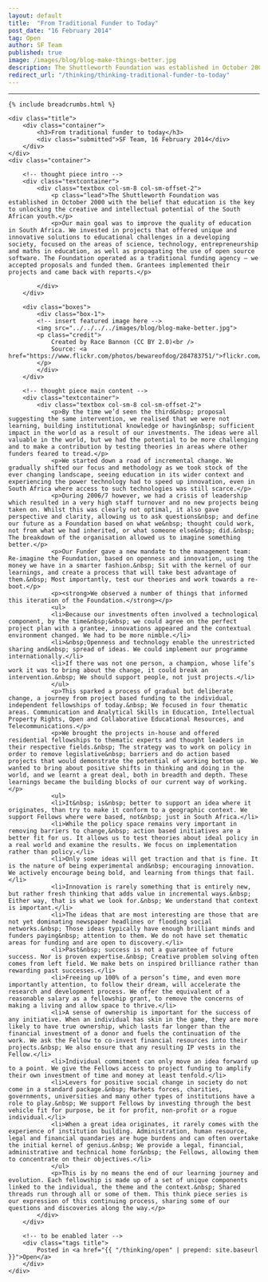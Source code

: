 ```yaml
---
layout: default
title:  "From Traditional Funder to Today"
post_date: "16 February 2014"
tag: Open
author: SF Team
published: true
image: /images/blog/blog-make-things-better.jpg
description: The Shuttleworth Foundation was established in October 2000 with the belief...
redirect_url: "/thinking/thinking-traditional-funder-to-today"
---
```

---
<div class="page-wrapper">
<!-- Featured Thinking Banner -->    
<section class="header-10-sub v-center">
														<!-- insert featured image here -->
    <div class="background" style="background-image: url(../../../../images/blog/blog-make-better.jpg);"></div>
    <div>
        <div class="container">
        </div>
        <a class="control-btn fui-arrow-down" data-scroll href="#articlestart"> </a>
    </div>
</section>

<!-- Everything after this should be Editable as content -->
<section class="blog-1" >

	{% include breadcrumbs.html %}

    <div class="title">
        <div class="container">
            <h3>From traditional funder to today</h3>
            <div class="submitted">SF Team, 16 February 2014</div>
        </div>
    </div>
    <div class="container">
    
    	<!-- thought piece intro -->
        <div class="textcontainer">
        	<div class="textbox col-sm-8 col-sm-offset-2">
                <p class="lead">The Shuttleworth Foundation was established in October 2000 with the belief that education is the key to unlocking the creative and intellectual potential of the South African youth.</p>
                <p>Our main goal was to improve the quality of education in South Africa. We invested in projects that offered unique and innovative solutions to educational challenges in a developing society, focused on the areas of science, technology, entrepreneurship and maths in education, as well as propagating the use of open source software. The Foundation operated as a traditional funding agency – we accepted proposals and funded them. Grantees implemented their projects and came back with reports.</p>
                
            </div>
        </div>
        
        <div class="boxes">
            <div class="box-1">
            <!-- insert featured image here -->
            <img src="../../../../images/blog/blog-make-better.jpg">
            <p class="credit">
                Created by Race Bannon (CC BY 2.0)<br />
                Source: <a href="https://www.flickr.com/photos/bewareofdog/284783751/">flickr.com/photos/bewareofdog/284783751/</a>
            </p>
            </div>
        </div>
        
        <!-- thought piece main content -->
        <div class="textcontainer">
        	<div class="textbox col-sm-8 col-sm-offset-2">
                <p>By the time we’d seen the third&nbsp; proposal suggesting the same intervention, we realised that we were not learning, building institutional knowledge or having&nbsp; sufficient impact in the world as a result of our investments. The ideas were all valuable in the world, but we had the potential to be more challenging and to make a contribution by testing theories in areas where other funders feared to tread.</p>
                <p>We started down a road of incremental change. We gradually shifted our focus and methodology as we took stock of the ever changing landscape, seeing education in its wider context and experiencing the power technology had to speed up innovation, even in South Africa where access to such technologies was still scarce.</p>
                <p>During 2006/7 however, we had a crisis of leadership which resulted in a very high staff turnover and no new projects being taken on. Whilst this was clearly not optimal, it also gave perspective and clarity, allowing us to ask questions&nbsp; and define our future as a Foundation based on what we&nbsp; thought could work, not from what we had inherited, or what someone else&nbsp; did.&nbsp; The breakdown of the organisation allowed us to imagine something better.</p>
                <p>Our Funder gave a new mandate to the management team: Re-imagine the Foundation, based on openness and innovation, using the money we have in a smarter fashion.&nbsp; Sit with the kernel of our learnings, and create a process that will take best advantage of them.&nbsp; Most importantly, test our theories and work towards a re-boot.</p>
                <p><strong>We observed a number of things that informed this iteration of the Foundation.</strong></p>
                <ul>
                <li>Because our investments often involved a technological component, by the time&nbsp;&nbsp; we could agree on the perfect project plan with a grantee, innovations appeared and the contextual environment changed. We had to be more nimble.</li>
                <li>&nbsp;Openness and technology enable the unrestricted sharing and&nbsp; spread of ideas. We could implement our programme internationally.</li>
                <li>If there was not one person, a champion, whose life’s work it was to bring about the change, it could break an intervention.&nbsp; We should support people, not just projects.</li>
                </ul>
                <p>This sparked a process of gradual but deliberate change, a journey from project based funding to the individual, independent fellowships of today.&nbsp; We focused in four thematic areas. Communication and Analytical Skills in Education, Intellectual Property Rights, Open and Collaborative Educational Resources, and Telecommunications.</p>
                <p>We brought the projects in-house and offered residential fellowships to thematic experts and thought leaders in their respective fields.&nbsp; The strategy was to work on policy in order to remove legislative&nbsp; barriers and do action based projects that would demonstrate the potential of working bottom up. We wanted to bring about positive shifts in thinking and doing in the world, and we learnt a great deal, both in breadth and depth. These learnings became the building blocks of our current way of working.</p>
                <ul>
                <li>It&nbsp; is&nbsp; better to support an idea where it originates, than try to make it conform to a geographic context. We support Fellows where were based, not&nbsp; just in South Africa.</li>
                <li>While the policy space remains very important in removing barriers to change,&nbsp; action based initiatives are a better fit for us. It allows us to test theories about ideal policy in a real world and examine the results. We focus on implementation rather than policy.</li>
                <li>Only some ideas will get traction and that is fine. It is the nature of being experimental and&nbsp; encouraging innovation. We actively encourage being bold, and learning from things that fail.</li>
                <li>Innovation is rarely something that is entirely new, but rather fresh thinking that adds value in incremental ways.&nbsp; Either way, that is what we look for.&nbsp; We understand that context is important.</li>
                <li>The ideas that are most interesting are those that are not yet dominating newspaper headlines or flooding social networks.&nbsp; Those ideas typically have enough brilliant minds and funders paying&nbsp; attention to them. We do not have set thematic areas for funding and are open to discovery.</li>
                <li>Past&nbsp; success is not a guarantee of future success. Nor is proven expertise.&nbsp; Creative problem solving often comes from left field. We make bets on inspired brilliance rather than rewarding past successes.</li>
                <li>Freeing up 100% of a person’s time, and even more importantly attention, to follow their dream, will accelerate the research and development process. We offer the equivalent of a reasonable salary as a fellowship grant, to remove the concerns of making a living and allow space to thrive.</li>
                <li>A sense of ownership is important for the success of any initiative. When an individual has skin in the game, they are more likely to have true ownership, which lasts far longer than the financial investment of a donor and fuels the continuation of the work. We ask the Fellow to co-invest financial resources into their projects.&nbsp; We also ensure that any resulting IP vests in the Fellow.</li>
                <li>Individual commitment can only move an idea forward up to a point. We give the Fellows access to project funding to amplify their own investment of time and money at least tenfold.</li>
                <li>Levers for positive social change in society do not come in a standard package.&nbsp; Markets forces, charities, governments, universities and many other types of institutions have a role to play.&nbsp; We support Fellows by investing through the best vehicle fit for purpose, be it for profit, non-profit or a rogue individual.</li>
                <li>When a great idea originates, it rarely comes with the experience of institution building. Administration, human resource, legal and financial quandaries are huge burdens and can often overtake the initial kernel of genius.&nbsp; We provide a legal, financial, administrative and technical home for&nbsp; the Fellows, allowing them to concentrate on their objectives.</li>
                </ul>
                <p>This is by no means the end of our learning journey and evolution. Each fellowship is made up of a set of unique components linked to the individual, the theme and the context.&nbsp; Shared threads run through all or some of them. This think piece series is our expression of this continuing process, sharing some of our questions and discoveries along the way.</p>
        	</div>
        </div>

		<!-- to be enabled later -->
    	<div class="tags title">
            Posted in <a href="{{ "/thinking/open" | prepend: site.baseurl }}">Open</a>
        </div>
    </div>
</section>

<!-- Everything before this is editable page content -->

